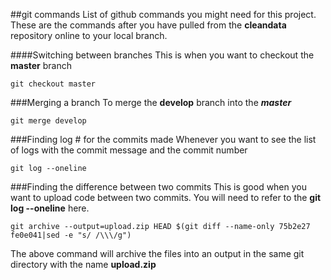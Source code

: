 ##git commands
List of github commands you might need for this project. These are the commands after you have pulled from the __cleandata__ repository online to your local branch.

####Switching between branches
This is when you want to checkout the __master__ branch
    
    git checkout master

###Merging a branch
To merge the __develop__ branch into the ___master___

    git merge develop    

###Finding log # for the commits made
Whenever you want to see the list of logs with the commit message and the commit number

    git log --oneline    

###Finding the difference between two commits
This is good when you want to upload code between two commits. You will need to refer to the __git log --oneline__ here.

    git archive --output=upload.zip HEAD $(git diff --name-only 75b2e27 fe0e041|sed -e "s/ /\\\/g")     

The above command will archive the files into an output in the same git directory with the name __upload.zip__ 
    